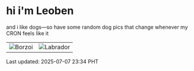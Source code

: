 # hi i'm Leoben

and i like dogs—so have some random dog pics that change whenever my CRON feels like it

|  |  |
|--------|----------|
| ![Borzoi](https://random-dog-vercel.vercel.app/api/random-borzoi?v=1751902444) | ![Labrador](https://random-dog-vercel.vercel.app/api/random-labrador?v=1751902444) |

Last updated: 2025-07-07 23:34 PHT
